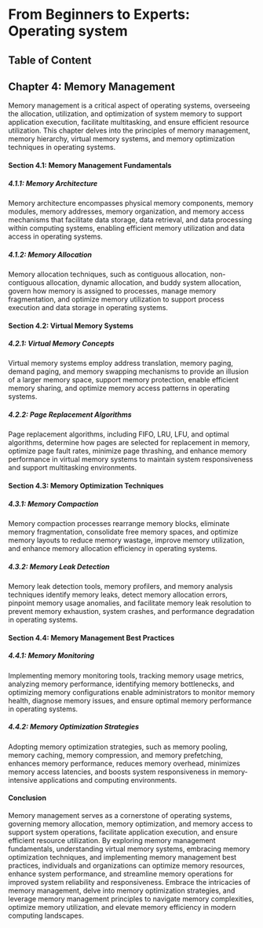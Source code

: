 # From Beginners to Experts: Operating system
## Table of Content
## Chapter 4: Memory Management

Memory management is a critical aspect of operating systems, overseeing the allocation, utilization, and optimization of system memory to support application execution, facilitate multitasking, and ensure efficient resource utilization. This chapter delves into the principles of memory management, memory hierarchy, virtual memory systems, and memory optimization techniques in operating systems.

#### Section 4.1: Memory Management Fundamentals

##### 4.1.1: Memory Architecture

Memory architecture encompasses physical memory components, memory modules, memory addresses, memory organization, and memory access mechanisms that facilitate data storage, data retrieval, and data processing within computing systems, enabling efficient memory utilization and data access in operating systems.

##### 4.1.2: Memory Allocation

Memory allocation techniques, such as contiguous allocation, non-contiguous allocation, dynamic allocation, and buddy system allocation, govern how memory is assigned to processes, manage memory fragmentation, and optimize memory utilization to support process execution and data storage in operating systems.

#### Section 4.2: Virtual Memory Systems

##### 4.2.1: Virtual Memory Concepts

Virtual memory systems employ address translation, memory paging, demand paging, and memory swapping mechanisms to provide an illusion of a larger memory space, support memory protection, enable efficient memory sharing, and optimize memory access patterns in operating systems.

##### 4.2.2: Page Replacement Algorithms

Page replacement algorithms, including FIFO, LRU, LFU, and optimal algorithms, determine how pages are selected for replacement in memory, optimize page fault rates, minimize page thrashing, and enhance memory performance in virtual memory systems to maintain system responsiveness and support multitasking environments.

#### Section 4.3: Memory Optimization Techniques

##### 4.3.1: Memory Compaction

Memory compaction processes rearrange memory blocks, eliminate memory fragmentation, consolidate free memory spaces, and optimize memory layouts to reduce memory wastage, improve memory utilization, and enhance memory allocation efficiency in operating systems.

##### 4.3.2: Memory Leak Detection

Memory leak detection tools, memory profilers, and memory analysis techniques identify memory leaks, detect memory allocation errors, pinpoint memory usage anomalies, and facilitate memory leak resolution to prevent memory exhaustion, system crashes, and performance degradation in operating systems.

#### Section 4.4: Memory Management Best Practices

##### 4.4.1: Memory Monitoring

Implementing memory monitoring tools, tracking memory usage metrics, analyzing memory performance, identifying memory bottlenecks, and optimizing memory configurations enable administrators to monitor memory health, diagnose memory issues, and ensure optimal memory performance in operating systems.

##### 4.4.2: Memory Optimization Strategies

Adopting memory optimization strategies, such as memory pooling, memory caching, memory compression, and memory prefetching, enhances memory performance, reduces memory overhead, minimizes memory access latencies, and boosts system responsiveness in memory-intensive applications and computing environments.

#### Conclusion

Memory management serves as a cornerstone of operating systems, governing memory allocation, memory optimization, and memory access to support system operations, facilitate application execution, and ensure efficient resource utilization. By exploring memory management fundamentals, understanding virtual memory systems, embracing memory optimization techniques, and implementing memory management best practices, individuals and organizations can optimize memory resources, enhance system performance, and streamline memory operations for improved system reliability and responsiveness. Embrace the intricacies of memory management, delve into memory optimization strategies, and leverage memory management principles to navigate memory complexities, optimize memory utilization, and elevate memory efficiency in modern computing landscapes.
